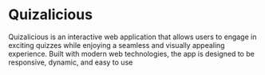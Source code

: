 # Quizalicious
Quizalicious is an interactive web application that allows users to engage in exciting quizzes while enjoying a seamless and visually appealing experience. Built with modern web technologies, the app is designed to be responsive, dynamic, and easy to use
